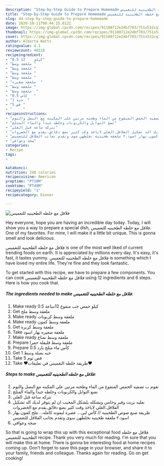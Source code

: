 ```yaml
---
description: "Step-by-Step Guide to Prepare Homemade فلافل مع خلطه الطحينيه للتغميس"
title: "Step-by-Step Guide to Prepare Homemade فلافل مع خلطه الطحينيه للتغميس"
slug: 44-step-by-step-guide-to-prepare-homemade
date: 2020-10-11T00:44:15.812Z
image: https://img-global.cpcdn.com/recipes/91180712e24bf703/751x532cq70/الصورة-الرئيسية-لوصفةفلافل-مع-خلطه-الطحينيه-للتغميس.jpg
thumbnail: https://img-global.cpcdn.com/recipes/91180712e24bf703/751x532cq70/الصورة-الرئيسية-لوصفةفلافل-مع-خلطه-الطحينيه-للتغميس.jpg
cover: https://img-global.cpcdn.com/recipes/91180712e24bf703/751x532cq70/الصورة-الرئيسية-لوصفةفلافل-مع-خلطه-الطحينيه-للتغميس.jpg
author: Alberta Watts
ratingvalue: 4.1
reviewcount: 48518
recipeingredient:
- "0.5 كيلو    12"
- "ملعقة وسط "
- "ملعقة وسط "
- "ملعقة وسط "
- "ملعقة وسط "
- "ملعقة صغيره  "
- "ملعقة وسط "
- "ملعقة وسط  "
- "0.5 كأس   "
- "1 حبه  "
- "5 فص "
- "     "
recipeinstructions:
- "نقوم ب تصفيه الحمص المنقوع من الماء وطحنه مرتين على المكينه مع البصل والثوم"
- "نضع التوابل والكربونات وخلطه جيداً والماء المثلج"
- "نتركه ساعة قبل الغلي"
- "نغليه بزيت وفير وحامي ونشكله بلشكل المحبب ان لم يتوفر لديك اله تشكيل الفلافل.الغلي لاياخذ وقت كثير بضع دقائق.يقدم مع الخضروات"
- "طريقة صنع صوص الطحينيه // كأس لبن... عصرة ليمونه كامله... ملح.كمون.بهار اسود.٢ ملعقة طحينيه نخلطهن سوى وتقدم بجانب الفلافل للتغميس"
- "صحة وعوافي"
categories:
- Recipe
tags:
- 

katakunci:  
nutrition: 248 calories
recipecuisine: American
preptime: "PT10M"
cooktime: "PT49M"
recipeyield: "1"
recipecategory: Dinner

---
```



![فلافل مع خلطه الطحينيه للتغميس](https://img-global.cpcdn.com/recipes/91180712e24bf703/751x532cq70/الصورة-الرئيسية-لوصفةفلافل-مع-خلطه-الطحينيه-للتغميس.jpg)

Hey everyone, hope you are having an incredible day today. Today, I will show you a way to prepare a special dish, فلافل مع خلطه الطحينيه للتغميس. One of my favorites. For mine, I will make it a little bit unique. This is gonna smell and look delicious.



فلافل مع خلطه الطحينيه للتغميس is one of the most well liked of current trending foods on earth. It is appreciated by millions every day. It's easy, it's fast, it tastes yummy. فلافل مع خلطه الطحينيه للتغميس is something which I have loved my entire life. They're fine and they look fantastic.


To get started with this recipe, we have to prepare a few components. You can cook فلافل مع خلطه الطحينيه للتغميس using 12 ingredients and 6 steps. Here is how you cook that.

<!--inarticleads1-->

##### The ingredients needed to make فلافل مع خلطه الطحينيه للتغميس:

1. Make ready 0.5 كيلو حمص حب منقوع 12ساعة
1. Get ملعقة وسط ملح
1. Make ready ملعقة وسط كربونات
1. Make ready ملعقة وسط كمون
1. Get ملعقة وسط كزبرة
1. Take ملعقة صغيره بهار اسود
1. Make ready ملعقة وسط نعناع
1. Prepare ملعقة وسط فليفلة حمرا
1. Prepare 0.5 كأس ماء مثلج بارد
1. Get 1 حبه بصلة وسط
1. Take 5 فص ثوم
1. Take  ❤طريقة خلطة التغميس في تعليقات❤




<!--inarticleads2-->

##### Steps to make فلافل مع خلطه الطحينيه للتغميس:

1. نقوم ب تصفيه الحمص المنقوع من الماء وطحنه مرتين على المكينه مع البصل والثوم
1. نضع التوابل والكربونات وخلطه جيداً والماء المثلج
1. نتركه ساعة قبل الغلي
1. نغليه بزيت وفير وحامي ونشكله بلشكل المحبب ان لم يتوفر لديك اله تشكيل الفلافل.الغلي لاياخذ وقت كثير بضع دقائق.يقدم مع الخضروات
1. طريقة صنع صوص الطحينيه // كأس لبن... عصرة ليمونه كامله... ملح.كمون.بهار اسود.٢ ملعقة طحينيه نخلطهن سوى وتقدم بجانب الفلافل للتغميس
1. صحة وعوافي




So that is going to wrap this up with this exceptional food فلافل مع خلطه الطحينيه للتغميس recipe. Thank you very much for reading. I'm sure that you will make this at home. There is gonna be interesting food at home recipes coming up. Don't forget to save this page in your browser, and share it to your family, friends and colleague. Thanks again for reading. Go on get cooking!
